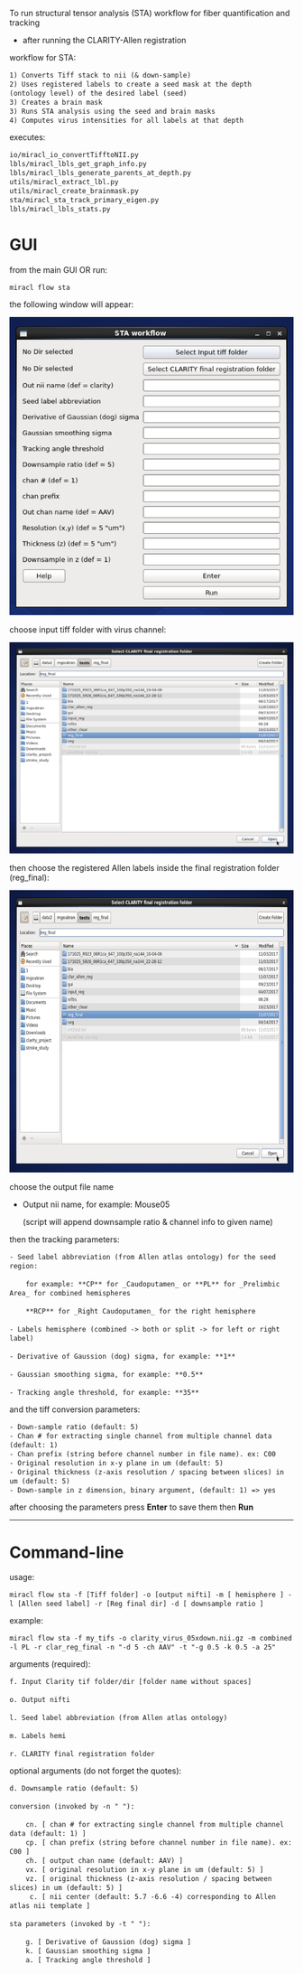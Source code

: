 To run structural tensor analysis (STA) workflow for fiber quantification and
tracking

* after running the CLARITY-Allen registration

workflow for STA:

    1) Converts Tiff stack to nii (& down-sample)
    2) Uses registered labels to create a seed mask at the depth
    (ontology level) of the desired label (seed)
    3) Creates a brain mask
	3) Runs STA analysis using the seed and brain masks
	4) Computes virus intensities for all labels at that depth

executes:

    io/miracl_io_convertTifftoNII.py
    lbls/miracl_lbls_get_graph_info.py
    lbls/miracl_lbls_generate_parents_at_depth.py
    utils/miracl_extract_lbl.py
    utils/miracl_create_brainmask.py
    sta/miracl_sta_track_primary_eigen.py
    lbls/miracl_lbls_stats.py


# GUI

from the main GUI OR run:

    miracl flow sta

the following window will appear:

![](sta1.png)

choose input tiff folder with virus channel:

![](sta2.png)

then choose the registered Allen labels inside the final registration folder (reg_final):

<img src="sta2.png" alt="alt text" width="600" height="500"/>

choose the output file name

* Output nii name, for example: Mouse05

   (script will append downsample ratio & channel info to given name)

then the tracking parameters:

    - Seed label abbreviation (from Allen atlas ontology) for the seed region:

        for example: **CP** for _Caudoputamen_ or **PL** for _Prelimbic Area_ for combined hemispheres

        **RCP** for _Right Caudoputamen_ for the right hemisphere

    - Labels hemisphere (combined -> both or split -> for left or right label)

    - Derivative of Gaussion (dog) sigma, for example: **1**

    - Gaussian smoothing sigma, for example: **0.5**

    - Tracking angle threshold, for example: **35**

and the tiff conversion parameters:

    - Down-sample ratio (default: 5)
    - Chan # for extracting single channel from multiple channel data (default: 1)
    - Chan prefix (string before channel number in file name). ex: C00
    - Original resolution in x-y plane in um (default: 5)
    - Original thickness (z-axis resolution / spacing between slices) in um (default: 5)
    - Down-sample in z dimension, binary argument, (default: 1) => yes

after choosing the parameters press **Enter** to save them then **Run**

----


# Command-line

usage:

    miracl flow sta -f [Tiff folder] -o [output nifti] -m [ hemisphere ] -l [Allen seed label] -r [Reg final dir] -d [ downsample ratio ]


example:

    miracl flow sta -f my_tifs -o clarity_virus_05xdown.nii.gz -m combined -l PL -r clar_reg_final -n "-d 5 -ch AAV" -t "-g 0.5 -k 0.5 -a 25"

arguments (required):

    f. Input Clarity tif folder/dir [folder name without spaces]

    o. Output nifti

    l. Seed label abbreviation (from Allen atlas ontology)

    m. Labels hemi

    r. CLARITY final registration folder

optional arguments (do not forget the quotes):

    d. Downsample ratio (default: 5)

    conversion (invoked by -n " "):

        cn. [ chan # for extracting single channel from multiple channel data (default: 1) ]
        cp. [ chan prefix (string before channel number in file name). ex: C00 ]
        ch. [ output chan name (default: AAV) ]
        vx. [ original resolution in x-y plane in um (default: 5) ]
        vz. [ original thickness (z-axis resolution / spacing between slices) in um (default: 5) ]
         c. [ nii center (default: 5.7 -6.6 -4) corresponding to Allen atlas nii template ]

    sta parameters (invoked by -t " "):

        g. [ Derivative of Gaussion (dog) sigma ]
        k. [ Gaussian smoothing sigma ]
        a. [ Tracking angle threshold ]
